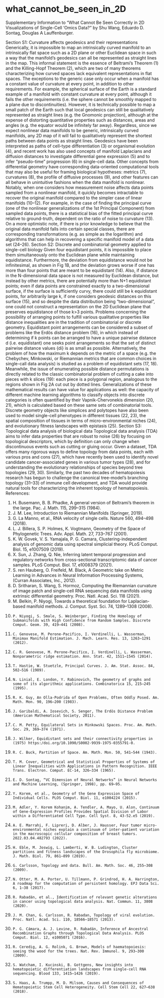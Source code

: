 # what_cannot_be_seen_in_2D

Supplementary Information to 
“What Cannot Be Seen Correctly in 2D Visualizations of Single-Cell ‘Omics Data?” by Shu Wang, Eduardo D. Sontag, Douglas A Lauffenburger.

Section S1: Curvature affects geodesics and their representations
Generically, it is impossible to map an intrinsically curved manifold to an intrinsically flat space such as a 2D plane or other Euclidean space in such a way that the manifold’s geodesics can all be represented as straight lines in the map. This informal statement is the essence of Beltrami’s Theorem (1) and the Killing-Hopf Theorem (2), which are two of many theorems characterizing how curved spaces lack equivalent representations in flat spaces. The exceptions to the generic case only occur when a manifold has a constant value of curvature at every point, in addition to other requirements. For example, the spherical surface of the Earth is a standard example of a manifold with constant curvature at every point, although it fails the other requirements (i.e. the sphere cannot be smoothly mapped to a plane due to discontinuities). However, it is technically possible to map a small patch of the Earth such that local geodesics can still be qualitatively represented as straight lines (e.g. the Gnomonic projection), although at the expense of distorting quantitative properties such as distances, areas and angles (e.g. the equator would be infinitely far away). Regardless, since we expect nonlinear data manifolds to be generic, intrinsically curved manifolds, any 2D map of it will fail to qualitatively represent the shortest paths between data points as straight lines.
Geodesics have been interpreted as paths of cell-type differentiation (3) or organismal evolution (4), and recent work has also used concepts of manifold Laplacians and diffusion distances to investigate differential gene expression (5) and to infer “pseudo-time” progression (6) in single-cell data. Other concepts from differential geometry have corresponding data-oriented computational tools that may also be useful for framing biological hypotheses: metrics (7), curvatures (8), the profile of diffusive processes (9), and other features can all behave in unintuitive fashions when the data manifold is nonlinear. 
Notably, when one considers how measurement noise affects data points sampled from a nonlinear manifold, it quickly becomes intractable to recover the original manifold compared to the simpler case of linear manifolds (10–12). For example, in the case of finding the principal curve (one of the nonlinear generalizations of the 1st Principal Component) from sampled data points, there is a statistical bias of the fitted principal curve relative to ground-truth, dependent on the ratio of noise to curvature (13). On a more optimistic note, if there is prior knowledge to believe that the original data manifold falls into certain special classes, there are corresponding transformations (e.g. as simple as the logarithm) and algorithms that can help in recovering a specific manifold model of a data set (24–26).
Section S2: Discrete and combinatorial geometry applied to single-cell biology
Given four equidistant points, it is impossible to place them simultaneously onto the Euclidean plane while maintaining equidistance. Furthermore, the deviation from equidistance would not be infinitesimal, as shown in Fig 1B, and the deviation grows worse if one has more than four points that are meant to be equidistant (14). Also, if distance in the N-dimensional data space is not measured by Euclidean distance, but instead by other metrics, there are potentially more than N+1 equidistant points; even if data points are constrained exactly to a two-dimensional surface, if the surface is sufficiently curvy, there could still be k equidistant points, for arbitrarily large k, if one considers geodesic distances on this surface (15), and so despite the data distribution being “two-dimensional”, one could not construct a representation on the 2D Euclidean plane that preserves equidistance of those k>3 points.
Problems concerning the possibility of arranging points to fulfill various qualitative properties like distance inequalities are in the tradition of combinatorial or discrete geometry. Equidistant point arrangements can be considered a subset of problems like the Erdös distance problem (16), in which instead of determining if k points can be arranged to have a unique pairwise distance d (i.e. equidistant) one seeks point arrangements so that the set of distinct pairwise distance values {di} is as small as possible. Alternatively, the problem of how the maximum k depends on the metric of a space (e.g. the Chebychev, Minkowski, or Riemannian metrics that are common choices in single-call data analysis) is studied as a problem of equidistant sets (17, 18). Meanwhile, the issue of enumerating possible distance permutations is directly related to the classic combinatorial problem of cutting a cake into pieces with k slices (19): each piece is a polygonal region, analogous to the regions shown in Fig 2A cut out by dotted lines. Generalizations of these mathematical results can have value for applications as well: the capacity of different machine learning algorithms to classify objects into discrete categories is often quantified by their Vapnik-Chervonekis dimension (20, 21), which is calculated based on these same sets of combinatorial tools. Discrete geometry objects like simplices and polytopes have also been used to model single-cell phenotypes in different tissues (22, 23), the spatial composition of tissues in terms of micro-environmental niches (24), and evolutionary fitness landscapes with epistasis (25).
Section S3: Topological data analysis of biological data 
Topological data analysis (TDA) aims to infer data properties that are robust to noise (26) by focusing on topological descriptors, which by definition can only change when discontinuous events such as cutting or gluing occur. Given a dataset, TDA offers many rigorous ways to define topology from data points, each with various pros and cons (27), which have recently been used to identify novel candidate cancer-associated genes in various tumor types (28), and for understanding the evolutionary relationships of species beyond tree topologies (29, 30). Similarly, the past two decades of hematopoiesis research has begun to challenge the canonical tree-model’s branching topology (31–33) of immune cell development, and TDA would provide natural tools for characterizing the inherent topology of hematopoiesis.
References:
1. 	H. Busemann, B. B. Phadke, A general version of Beltrami’s theorem in the large. Pac. J. Math. 115, 299–315 (1984).
2. 	J. M. Lee, Introduction to Riemannian Manifolds (Springer, 2019).
3. 	G. La Manno, et al., RNA velocity of single cells. Nature 560, 494–498 (2018).
4. 	L. J. Billera, S. P. Holmes, K. Vogtmann, Geometry of the Space of Phylogenetic Trees. Adv. Appl. Math. 27, 733–767 (2001).
5. 	K. W. Govek, V. S. Yamajala, P. G. Camara, Clustering-independent analysis of genomic data using spectral simplicial theory. PLoS Comput. Biol. 15, e1007509 (2019).
6. 	X. Sun, J. Zhang, Q. Nie, Inferring latent temporal progression and regulatory networks from cross-sectional transcriptomic data of cancer samples. PLoS Comput. Biol. 17, e1008379 (2021).
7. 	S. ren Hauberg, O. Freifeld, M. Black, A Geometric take on Metric Learning in Advances in Neural Information Processing Systems, (Curran Associates, Inc., 2012).
8. 	D. Sritharan, S. Wang, S. Hormoz, Computing the Riemannian curvature of image patch and single-cell RNA sequencing data manifolds using extrinsic differential geometry. Proc. Natl. Acad. Sci. 118 (2021).
9. 	M. Belkin, P. Niyogi, Towards a theoretical foundation for Laplacian-based manifold methods. J. Comput. Syst. Sci. 74, 1289–1308 (2008).
10. 	P. Niyogi, S. Smale, S. Weinberger, Finding the Homology of Submanifolds with High Confidence from Random Samples. Discrete Comput. Geom. 39, 419–441 (2008).
11. 	C. Genovese, M. Perone-Pacifico, I. Verdinelli, L. Wasserman, Minimax Manifold Estimation. J. Mach. Learn. Res. 13, 1263–1291 (2012).
12. 	C. R. Genovese, M. Perone-Pacifico, I. Verdinelli, L. Wasserman, Nonparametric ridge estimation. Ann. Stat. 42, 1511–1545 (2014).
13. 	T. Hastie, W. Stuetzle, Principal Curves. J. Am. Stat. Assoc. 84, 502–516 (1989).
14. 	N. Linial, E. London, Y. Rabinovich, The geometry of graphs and some of its algorithmic applications. Combinatorica 15, 215–245 (1995).
15. 	R. K. Guy, An Olla-Podrida of Open Problems, Often Oddly Posed. Am. Math. Mon. 90, 196–200 (1983).
16. 	J. Garibaldi, A. Iosevich, S. Senger, The Erdös Distance Problem (American Mathematical Society, 2011).
17. 	C. M. Petty, Equilateral Sets in Minkowski Spaces. Proc. Am. Math. Soc. 29, 369–374 (1971).
18. 	J. Wilker, Equidistant sets and their connectivity properties in (1975) https:/doi.org/10.1090/S0002-9939-1975-0355791-0.
19. 	R. C. Buck, Partition of Space. Am. Math. Mon. 50, 541–544 (1943).
20. 	T. M. Cover, Geometrical and Statistical Properties of Systems of Linear Inequalities with Applications in Pattern Recognition. IEEE Trans. Electron. Comput. EC-14, 326–334 (1965).
21. 	E. D. Sontag, “VC Dimension of Neural Networks” in Neural Networks and Machine Learning, (Springer, 1998), pp. 69–95.
22. 	Y. Korem, et al., Geometry of the Gene Expression Space of Individual Cells. PLOS Comput. Biol. 11, e1004224 (2015).
23. 	M. Adler, Y. Korem Kohanim, A. Tendler, A. Mayo, U. Alon, Continuum of Gene-Expression Profiles Provides Spatial Division of Labor within a Differentiated Cell Type. Cell Syst. 8, 43-52.e5 (2019).
24. 	A. E. Marrahi, F. Lipreri, D. Alber, J. Hausser, Four tumor micro-environmental niches explain a continuum of inter-patient variation in the macroscopic cellular composition of breast tumors. 2022.03.04.482793 (2022).
25. 	H. Eble, M. Joswig, L. Lamberti, W. B. Ludington, Cluster partitions and fitness landscapes of the Drosophila fly microbiome. J. Math. Biol. 79, 861–899 (2019).
26. 	G. Carlsson, Topology and data. Bull. Am. Math. Soc. 46, 255–308 (2009).
27. 	N. Otter, M. A. Porter, U. Tillmann, P. Grindrod, H. A. Harrington, A roadmap for the computation of persistent homology. EPJ Data Sci. 6, 1–38 (2017).
28. 	R. Rabadán, et al., Identification of relevant genetic alterations in cancer using topological data analysis. Nat. Commun. 11, 3808 (2020).
29. 	J. M. Chan, G. Carlsson, R. Rabadan, Topology of viral evolution. Proc. Natl. Acad. Sci. 110, 18566–18571 (2013).
30. 	P. G. Cámara, A. J. Levine, R. Rabadán, Inference of Ancestral Recombination Graphs through Topological Data Analysis. PLOS Comput. Biol. 12, e1005071 (2016).
31. 	R. Ceredig, A. G. Rolink, G. Brown, Models of haematopoiesis: seeing the wood for the trees. Nat. Rev. Immunol. 9, 293–300 (2009).
32. 	S. Watcham, I. Kucinski, B. Gottgens, New insights into hematopoietic differentiation landscapes from single-cell RNA sequencing. Blood 133, 1415–1426 (2019).
33. 	S. Haas, A. Trumpp, M. D. Milsom, Causes and Consequences of Hematopoietic Stem Cell Heterogeneity. Cell Stem Cell 22, 627–638 (2018).

